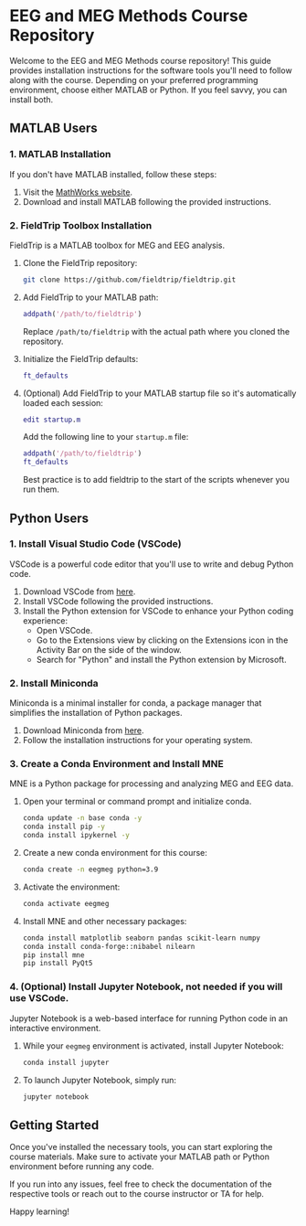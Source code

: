 
# EEG and MEG Methods Course Repository

Welcome to the EEG and MEG Methods course repository! This guide provides installation instructions for the software tools you'll need to follow along with the course. Depending on your preferred programming environment, choose either MATLAB or Python. If you feel savvy, you can install both.

## MATLAB Users

### 1. MATLAB Installation
If you don't have MATLAB installed, follow these steps:
1. Visit the [MathWorks website](https://www.mathworks.com/downloads/).
2. Download and install MATLAB following the provided instructions.

### 2. FieldTrip Toolbox Installation
FieldTrip is a MATLAB toolbox for MEG and EEG analysis.
1. Clone the FieldTrip repository:
    ```bash
    git clone https://github.com/fieldtrip/fieldtrip.git
    ```
2. Add FieldTrip to your MATLAB path:
    ```matlab
    addpath('/path/to/fieldtrip')
    ```
    Replace `/path/to/fieldtrip` with the actual path where you cloned the repository.

3. Initialize the FieldTrip defaults:
    ```matlab
    ft_defaults
    ```

4. (Optional) Add FieldTrip to your MATLAB startup file so it's automatically loaded each session:
    ```matlab
    edit startup.m
    ```
    Add the following line to your `startup.m` file:
    ```matlab
    addpath('/path/to/fieldtrip')
    ft_defaults
    ```
    Best practice is to add fieldtrip to the start of the scripts whenever you run them.

## Python Users

### 1. Install Visual Studio Code (VSCode)
VSCode is a powerful code editor that you'll use to write and debug Python code.
1. Download VSCode from [here](https://code.visualstudio.com/).
2. Install VSCode following the provided instructions.
3. Install the Python extension for VSCode to enhance your Python coding experience:
    - Open VSCode.
    - Go to the Extensions view by clicking on the Extensions icon in the Activity Bar on the side of the window.
    - Search for "Python" and install the Python extension by Microsoft.

### 2. Install Miniconda
Miniconda is a minimal installer for conda, a package manager that simplifies the installation of Python packages.
1. Download Miniconda from [here](https://docs.conda.io/en/latest/miniconda.html).
2. Follow the installation instructions for your operating system.

### 3. Create a Conda Environment and Install MNE
MNE is a Python package for processing and analyzing MEG and EEG data.
1. Open your terminal or command prompt and initialize conda.
    ```bash
    conda update -n base conda -y
    conda install pip -y
    conda install ipykernel -y
    ```
2. Create a new conda environment for this course:
    ```bash
    conda create -n eegmeg python=3.9
    ```
3. Activate the environment:
    ```bash
    conda activate eegmeg
    ```
4. Install MNE and other necessary packages:
    ```bash
    conda install matplotlib seaborn pandas scikit-learn numpy
    conda install conda-forge::nibabel nilearn
    pip install mne
    pip install PyQt5
    ```

### 4. (Optional) Install Jupyter Notebook, not needed if you will use VSCode.
Jupyter Notebook is a web-based interface for running Python code in an interactive environment.
1. While your `eegmeg` environment is activated, install Jupyter Notebook:
    ```bash
    conda install jupyter
    ```
2. To launch Jupyter Notebook, simply run:
    ```bash
    jupyter notebook
    ```

## Getting Started

Once you've installed the necessary tools, you can start exploring the course materials. Make sure to activate your MATLAB path or Python environment before running any code.

If you run into any issues, feel free to check the documentation of the respective tools or reach out to the course instructor or TA for help.

Happy learning!
